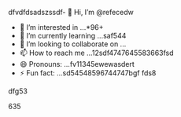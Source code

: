 dfvdfdsadszssdf- 👋 Hi, I’m @refecedw
- 👀 I’m interested in ...*96+
- 🌱 I’m currently learning ...saf544
- 💞️ I’m looking to collaborate on ...
- 📫 How to reach me ...12sdf4747645583663fsd
- 😄 Pronouns: ...fv11345ewewasdert
- ⚡ Fun fact: ...sd54548596744747bgf
fds8
<!---545450522iki
refeced/refeced is a ✨ special ✨ repositorasdy because its `README.md` fer(this file) appears54on your GitHub profile.12cvbbv3545
You can click the Preview link to take a look at your chsdfanges.fgxvcfgh
--->dfg53
635
